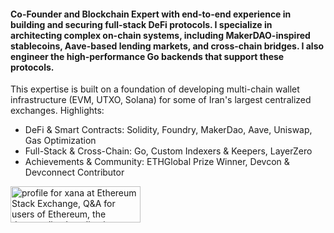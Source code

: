 #### Co-Founder and Blockchain Expert with end-to-end experience in building and securing full-stack DeFi protocols. I specialize in architecting complex on-chain systems, including **MakerDAO-inspired stablecoins**, **Aave-based lending markets**, and **cross-chain bridges**. I also engineer the high-performance Go backends that support these protocols.

This expertise is built on a foundation of developing multi-chain wallet infrastructure (EVM, UTXO, Solana) for some of Iran's largest centralized exchanges.
Highlights:
*  DeFi & Smart Contracts: Solidity, Foundry, MakerDao, Aave, Uniswap, Gas Optimization
*  Full-Stack & Cross-Chain: Go, Custom Indexers & Keepers, LayerZero
*  Achievements & Community: ETHGlobal Prize Winner, Devcon & Devconnect Contributor

<a href="https://ethereum.stackexchange.com/users/91164/xana"><img src="https://ethereum.stackexchange.com/users/flair/91164.png" width="208" height="58" alt="profile for xana at Ethereum Stack Exchange, Q&amp;A for users of Ethereum, the decentralized application platform and smart contract enabled blockchain" title="profile for xana at Ethereum Stack Exchange, Q&amp;A for users of Ethereum, the decentralized application platform and smart contract enabled blockchain"></a>
